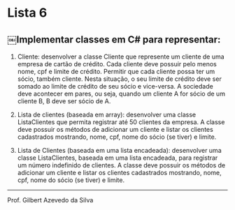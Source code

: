 # Lista 6

## ￼Implementar classes em C# para representar:

1. Cliente: desenvolver a classe Cliente que represente um cliente de uma empresa de cartão de crédito. Cada cliente deve possuir pelo menos nome, cpf e limite de crédito.Permitir que cada cliente possa ter um sócio, também cliente. Nesta situação, o seu limite de crédito deve ser somado ao limite de crédito de seu sócio e vice-versa. A sociedade deve acontecer em pares, ou seja, quando um cliente A for sócio de um cliente B, B deve ser sócio de A.

2. Lista de clientes (baseada em array): desenvolver uma classe ListaClientes que permita registrar até 50 clientes da empresa. A classe deve possuir os métodos de adicionar um cliente e listar os clientes cadastrados mostrando, nome, cpf, nome do sócio (se tiver) e limite.


3. Lista de Clientes (baseada em uma lista encadeada): desenvolver uma classe ListaClientes, baseada em uma lista encadeada, para registrar um número indefinido de clientes. A classe deve possuir os métodos de adicionar um cliente e listar os clientes cadastrados mostrando, nome, cpf, nome do sócio (se tiver) e limite.

---

Prof. Gilbert Azevedo da Silva